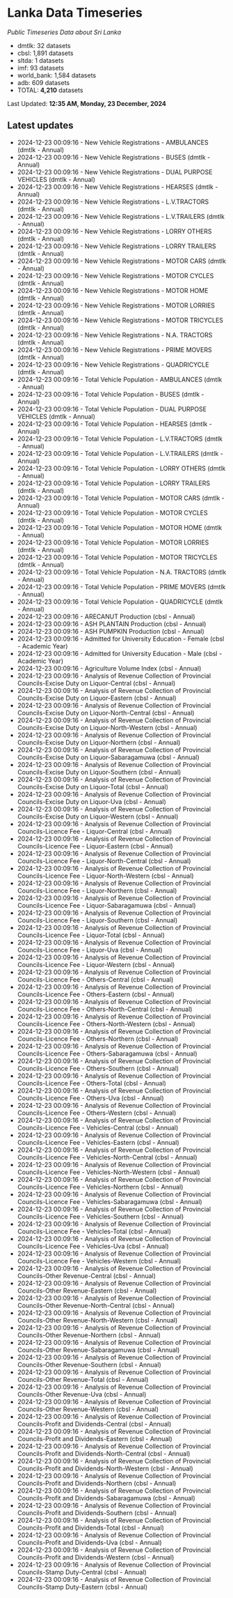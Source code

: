 # Lanka Data Timeseries
*Public Timeseries Data about Sri Lanka*

* dmtlk: 32 datasets
* cbsl: 1,891 datasets
* sltda: 1 datasets
* imf: 93 datasets
* world_bank: 1,584 datasets
* adb: 609 datasets
* TOTAL: **4,210** datasets

Last Updated: **12:35 AM, Monday, 23 December, 2024**

## Latest updates

* 2024-12-23 00:09:16 - New Vehicle Registrations - AMBULANCES (dmtlk - Annual)
* 2024-12-23 00:09:16 - New Vehicle Registrations - BUSES (dmtlk - Annual)
* 2024-12-23 00:09:16 - New Vehicle Registrations - DUAL PURPOSE VEHICLES (dmtlk - Annual)
* 2024-12-23 00:09:16 - New Vehicle Registrations - HEARSES (dmtlk - Annual)
* 2024-12-23 00:09:16 - New Vehicle Registrations - L.V.TRACTORS (dmtlk - Annual)
* 2024-12-23 00:09:16 - New Vehicle Registrations - L.V.TRAILERS (dmtlk - Annual)
* 2024-12-23 00:09:16 - New Vehicle Registrations - LORRY OTHERS (dmtlk - Annual)
* 2024-12-23 00:09:16 - New Vehicle Registrations - LORRY TRAILERS (dmtlk - Annual)
* 2024-12-23 00:09:16 - New Vehicle Registrations - MOTOR CARS (dmtlk - Annual)
* 2024-12-23 00:09:16 - New Vehicle Registrations - MOTOR CYCLES (dmtlk - Annual)
* 2024-12-23 00:09:16 - New Vehicle Registrations - MOTOR HOME (dmtlk - Annual)
* 2024-12-23 00:09:16 - New Vehicle Registrations - MOTOR LORRIES (dmtlk - Annual)
* 2024-12-23 00:09:16 - New Vehicle Registrations - MOTOR TRICYCLES (dmtlk - Annual)
* 2024-12-23 00:09:16 - New Vehicle Registrations - N.A. TRACTORS (dmtlk - Annual)
* 2024-12-23 00:09:16 - New Vehicle Registrations - PRIME MOVERS (dmtlk - Annual)
* 2024-12-23 00:09:16 - New Vehicle Registrations - QUADRICYCLE (dmtlk - Annual)
* 2024-12-23 00:09:16 - Total Vehicle Population - AMBULANCES (dmtlk - Annual)
* 2024-12-23 00:09:16 - Total Vehicle Population - BUSES (dmtlk - Annual)
* 2024-12-23 00:09:16 - Total Vehicle Population - DUAL PURPOSE VEHICLES (dmtlk - Annual)
* 2024-12-23 00:09:16 - Total Vehicle Population - HEARSES (dmtlk - Annual)
* 2024-12-23 00:09:16 - Total Vehicle Population - L.V.TRACTORS (dmtlk - Annual)
* 2024-12-23 00:09:16 - Total Vehicle Population - L.V.TRAILERS (dmtlk - Annual)
* 2024-12-23 00:09:16 - Total Vehicle Population - LORRY OTHERS (dmtlk - Annual)
* 2024-12-23 00:09:16 - Total Vehicle Population - LORRY TRAILERS (dmtlk - Annual)
* 2024-12-23 00:09:16 - Total Vehicle Population - MOTOR CARS (dmtlk - Annual)
* 2024-12-23 00:09:16 - Total Vehicle Population - MOTOR CYCLES (dmtlk - Annual)
* 2024-12-23 00:09:16 - Total Vehicle Population - MOTOR HOME (dmtlk - Annual)
* 2024-12-23 00:09:16 - Total Vehicle Population - MOTOR LORRIES (dmtlk - Annual)
* 2024-12-23 00:09:16 - Total Vehicle Population - MOTOR TRICYCLES (dmtlk - Annual)
* 2024-12-23 00:09:16 - Total Vehicle Population - N.A. TRACTORS (dmtlk - Annual)
* 2024-12-23 00:09:16 - Total Vehicle Population - PRIME MOVERS (dmtlk - Annual)
* 2024-12-23 00:09:16 - Total Vehicle Population - QUADRICYCLE (dmtlk - Annual)
* 2024-12-23 00:09:16 - ARECANUT Production (cbsl - Annual)
* 2024-12-23 00:09:16 - ASH PLANTAIN Production (cbsl - Annual)
* 2024-12-23 00:09:16 - ASH PUMPKIN Production (cbsl - Annual)
* 2024-12-23 00:09:16 - Admitted for University Education - Female (cbsl - Academic Year)
* 2024-12-23 00:09:16 - Admitted for University Education - Male (cbsl - Academic Year)
* 2024-12-23 00:09:16 - Agriculture Volume Index (cbsl - Annual)
* 2024-12-23 00:09:16 - Analysis of Revenue Collection of Provincial Councils-Excise Duty on Liquor-Central (cbsl - Annual)
* 2024-12-23 00:09:16 - Analysis of Revenue Collection of Provincial Councils-Excise Duty on Liquor-Eastern (cbsl - Annual)
* 2024-12-23 00:09:16 - Analysis of Revenue Collection of Provincial Councils-Excise Duty on Liquor-North-Central (cbsl - Annual)
* 2024-12-23 00:09:16 - Analysis of Revenue Collection of Provincial Councils-Excise Duty on Liquor-North-Western (cbsl - Annual)
* 2024-12-23 00:09:16 - Analysis of Revenue Collection of Provincial Councils-Excise Duty on Liquor-Northern (cbsl - Annual)
* 2024-12-23 00:09:16 - Analysis of Revenue Collection of Provincial Councils-Excise Duty on Liquor-Sabaragamuwa (cbsl - Annual)
* 2024-12-23 00:09:16 - Analysis of Revenue Collection of Provincial Councils-Excise Duty on Liquor-Southern (cbsl - Annual)
* 2024-12-23 00:09:16 - Analysis of Revenue Collection of Provincial Councils-Excise Duty on Liquor-Total (cbsl - Annual)
* 2024-12-23 00:09:16 - Analysis of Revenue Collection of Provincial Councils-Excise Duty on Liquor-Uva (cbsl - Annual)
* 2024-12-23 00:09:16 - Analysis of Revenue Collection of Provincial Councils-Excise Duty on Liquor-Western (cbsl - Annual)
* 2024-12-23 00:09:16 - Analysis of Revenue Collection of Provincial Councils-Licence Fee - Liquor-Central (cbsl - Annual)
* 2024-12-23 00:09:16 - Analysis of Revenue Collection of Provincial Councils-Licence Fee - Liquor-Eastern (cbsl - Annual)
* 2024-12-23 00:09:16 - Analysis of Revenue Collection of Provincial Councils-Licence Fee - Liquor-North-Central (cbsl - Annual)
* 2024-12-23 00:09:16 - Analysis of Revenue Collection of Provincial Councils-Licence Fee - Liquor-North-Western (cbsl - Annual)
* 2024-12-23 00:09:16 - Analysis of Revenue Collection of Provincial Councils-Licence Fee - Liquor-Northern (cbsl - Annual)
* 2024-12-23 00:09:16 - Analysis of Revenue Collection of Provincial Councils-Licence Fee - Liquor-Sabaragamuwa (cbsl - Annual)
* 2024-12-23 00:09:16 - Analysis of Revenue Collection of Provincial Councils-Licence Fee - Liquor-Southern (cbsl - Annual)
* 2024-12-23 00:09:16 - Analysis of Revenue Collection of Provincial Councils-Licence Fee - Liquor-Total (cbsl - Annual)
* 2024-12-23 00:09:16 - Analysis of Revenue Collection of Provincial Councils-Licence Fee - Liquor-Uva (cbsl - Annual)
* 2024-12-23 00:09:16 - Analysis of Revenue Collection of Provincial Councils-Licence Fee - Liquor-Western (cbsl - Annual)
* 2024-12-23 00:09:16 - Analysis of Revenue Collection of Provincial Councils-Licence Fee - Others-Central (cbsl - Annual)
* 2024-12-23 00:09:16 - Analysis of Revenue Collection of Provincial Councils-Licence Fee - Others-Eastern (cbsl - Annual)
* 2024-12-23 00:09:16 - Analysis of Revenue Collection of Provincial Councils-Licence Fee - Others-North-Central (cbsl - Annual)
* 2024-12-23 00:09:16 - Analysis of Revenue Collection of Provincial Councils-Licence Fee - Others-North-Western (cbsl - Annual)
* 2024-12-23 00:09:16 - Analysis of Revenue Collection of Provincial Councils-Licence Fee - Others-Northern (cbsl - Annual)
* 2024-12-23 00:09:16 - Analysis of Revenue Collection of Provincial Councils-Licence Fee - Others-Sabaragamuwa (cbsl - Annual)
* 2024-12-23 00:09:16 - Analysis of Revenue Collection of Provincial Councils-Licence Fee - Others-Southern (cbsl - Annual)
* 2024-12-23 00:09:16 - Analysis of Revenue Collection of Provincial Councils-Licence Fee - Others-Total (cbsl - Annual)
* 2024-12-23 00:09:16 - Analysis of Revenue Collection of Provincial Councils-Licence Fee - Others-Uva (cbsl - Annual)
* 2024-12-23 00:09:16 - Analysis of Revenue Collection of Provincial Councils-Licence Fee - Others-Western (cbsl - Annual)
* 2024-12-23 00:09:16 - Analysis of Revenue Collection of Provincial Councils-Licence Fee - Vehicles-Central (cbsl - Annual)
* 2024-12-23 00:09:16 - Analysis of Revenue Collection of Provincial Councils-Licence Fee - Vehicles-Eastern (cbsl - Annual)
* 2024-12-23 00:09:16 - Analysis of Revenue Collection of Provincial Councils-Licence Fee - Vehicles-North-Central (cbsl - Annual)
* 2024-12-23 00:09:16 - Analysis of Revenue Collection of Provincial Councils-Licence Fee - Vehicles-North-Western (cbsl - Annual)
* 2024-12-23 00:09:16 - Analysis of Revenue Collection of Provincial Councils-Licence Fee - Vehicles-Northern (cbsl - Annual)
* 2024-12-23 00:09:16 - Analysis of Revenue Collection of Provincial Councils-Licence Fee - Vehicles-Sabaragamuwa (cbsl - Annual)
* 2024-12-23 00:09:16 - Analysis of Revenue Collection of Provincial Councils-Licence Fee - Vehicles-Southern (cbsl - Annual)
* 2024-12-23 00:09:16 - Analysis of Revenue Collection of Provincial Councils-Licence Fee - Vehicles-Total (cbsl - Annual)
* 2024-12-23 00:09:16 - Analysis of Revenue Collection of Provincial Councils-Licence Fee - Vehicles-Uva (cbsl - Annual)
* 2024-12-23 00:09:16 - Analysis of Revenue Collection of Provincial Councils-Licence Fee - Vehicles-Western (cbsl - Annual)
* 2024-12-23 00:09:16 - Analysis of Revenue Collection of Provincial Councils-Other Revenue-Central (cbsl - Annual)
* 2024-12-23 00:09:16 - Analysis of Revenue Collection of Provincial Councils-Other Revenue-Eastern (cbsl - Annual)
* 2024-12-23 00:09:16 - Analysis of Revenue Collection of Provincial Councils-Other Revenue-North-Central (cbsl - Annual)
* 2024-12-23 00:09:16 - Analysis of Revenue Collection of Provincial Councils-Other Revenue-North-Western (cbsl - Annual)
* 2024-12-23 00:09:16 - Analysis of Revenue Collection of Provincial Councils-Other Revenue-Northern (cbsl - Annual)
* 2024-12-23 00:09:16 - Analysis of Revenue Collection of Provincial Councils-Other Revenue-Sabaragamuwa (cbsl - Annual)
* 2024-12-23 00:09:16 - Analysis of Revenue Collection of Provincial Councils-Other Revenue-Southern (cbsl - Annual)
* 2024-12-23 00:09:16 - Analysis of Revenue Collection of Provincial Councils-Other Revenue-Total (cbsl - Annual)
* 2024-12-23 00:09:16 - Analysis of Revenue Collection of Provincial Councils-Other Revenue-Uva (cbsl - Annual)
* 2024-12-23 00:09:16 - Analysis of Revenue Collection of Provincial Councils-Other Revenue-Western (cbsl - Annual)
* 2024-12-23 00:09:16 - Analysis of Revenue Collection of Provincial Councils-Profit and Dividends-Central (cbsl - Annual)
* 2024-12-23 00:09:16 - Analysis of Revenue Collection of Provincial Councils-Profit and Dividends-Eastern (cbsl - Annual)
* 2024-12-23 00:09:16 - Analysis of Revenue Collection of Provincial Councils-Profit and Dividends-North-Central (cbsl - Annual)
* 2024-12-23 00:09:16 - Analysis of Revenue Collection of Provincial Councils-Profit and Dividends-North-Western (cbsl - Annual)
* 2024-12-23 00:09:16 - Analysis of Revenue Collection of Provincial Councils-Profit and Dividends-Northern (cbsl - Annual)
* 2024-12-23 00:09:16 - Analysis of Revenue Collection of Provincial Councils-Profit and Dividends-Sabaragamuwa (cbsl - Annual)
* 2024-12-23 00:09:16 - Analysis of Revenue Collection of Provincial Councils-Profit and Dividends-Southern (cbsl - Annual)
* 2024-12-23 00:09:16 - Analysis of Revenue Collection of Provincial Councils-Profit and Dividends-Total (cbsl - Annual)
* 2024-12-23 00:09:16 - Analysis of Revenue Collection of Provincial Councils-Profit and Dividends-Uva (cbsl - Annual)
* 2024-12-23 00:09:16 - Analysis of Revenue Collection of Provincial Councils-Profit and Dividends-Western (cbsl - Annual)
* 2024-12-23 00:09:16 - Analysis of Revenue Collection of Provincial Councils-Stamp Duty-Central (cbsl - Annual)
* 2024-12-23 00:09:16 - Analysis of Revenue Collection of Provincial Councils-Stamp Duty-Eastern (cbsl - Annual)